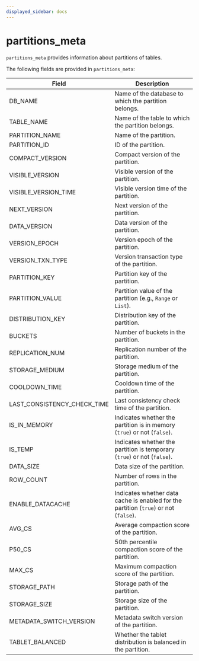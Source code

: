 ```yaml
---
displayed_sidebar: docs
---
```


# partitions_meta

`partitions_meta` provides information about partitions of tables.

The following fields are provided in `partitions_meta`:

| **Field**                     | **Description**                                              |
| ----------------------------- | ------------------------------------------------------------ |
| DB_NAME                       | Name of the database to which the partition belongs.         |
| TABLE_NAME                    | Name of the table to which the partition belongs.            |
| PARTITION_NAME                | Name of the partition.                                       |
| PARTITION_ID                  | ID of the partition.                                         |
| COMPACT_VERSION               | Compact version of the partition.                            |
| VISIBLE_VERSION               | Visible version of the partition.                            |
| VISIBLE_VERSION_TIME          | Visible version time of the partition.                       |
| NEXT_VERSION                  | Next version of the partition.                               |
| DATA_VERSION                  | Data version of the partition.                               |
| VERSION_EPOCH                 | Version epoch of the partition.                              |
| VERSION_TXN_TYPE              | Version transaction type of the partition.                   |
| PARTITION_KEY                 | Partition key of the partition.                              |
| PARTITION_VALUE               | Partition value of the partition (e.g., `Range` or `List`).  |
| DISTRIBUTION_KEY              | Distribution key of the partition.                           |
| BUCKETS                       | Number of buckets in the partition.                          |
| REPLICATION_NUM               | Replication number of the partition.                         |
| STORAGE_MEDIUM                | Storage medium of the partition.                             |
| COOLDOWN_TIME                 | Cooldown time of the partition.                              |
| LAST_CONSISTENCY_CHECK_TIME   | Last consistency check time of the partition.                |
| IS_IN_MEMORY                  | Indicates whether the partition is in memory (`true`) or not (`false`). |
| IS_TEMP                       | Indicates whether the partition is temporary (`true`) or not (`false`). |
| DATA_SIZE                     | Data size of the partition.                                  |
| ROW_COUNT                     | Number of rows in the partition.                             |
| ENABLE_DATACACHE              | Indicates whether data cache is enabled for the partition (`true`) or not (`false`). |
| AVG_CS                        | Average compaction score of the partition.                   |
| P50_CS                        | 50th percentile compaction score of the partition.           |
| MAX_CS                        | Maximum compaction score of the partition.                   |
| STORAGE_PATH                  | Storage path of the partition.                               |
| STORAGE_SIZE                  | Storage size of the partition.                               |
| METADATA_SWITCH_VERSION       | Metadata switch version of the partition.                    |
| TABLET_BALANCED               | Whether the tablet distribution is balanced in the partition. |
